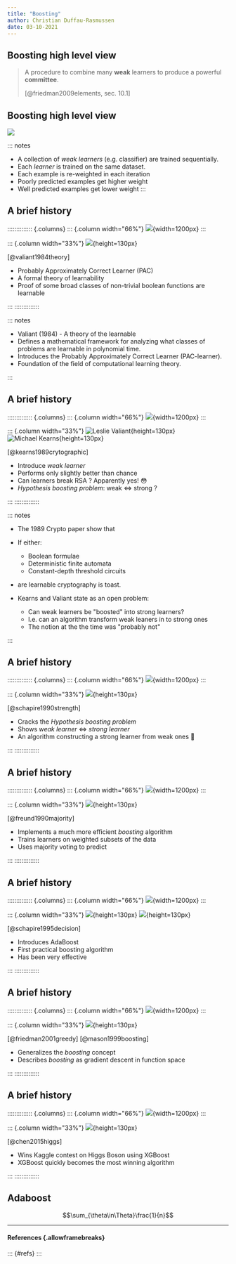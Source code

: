 ```yaml
---
title: "Boosting"
author: Christian Duffau-Rasmussen
date: 03-10-2021
---
```


<style>
    .reveal section li {
    font-size: 0.6em;
    line-height: 1.2em;
    vertical-align: top;
  }
</style>

## Boosting high level view


> A procedure to combine many __weak__ learners to produce a powerful __committee__. 
>
> [@friedman2009elements, sec. 10.1]

## Boosting high level view

![](static/Ensemble_Boosting.svg)

::: notes

- A collection of _weak learners_ (e.g. classifier) are trained sequentially.
- Each _learner_ is trained on the same dataset.
- Each example is re-weighted in each iteration
- Poorly predicted examples get higher weight 
- Well predicted examples get lower weight
:::


## A brief history


:::::::::::::: {.columns}
::: {.column width="66%"}
![](timeline/boosting_timeline.svg){width=1200px}
:::

::: {.column width="33%"}
![](static/leslie-valiant.jpg){height=130px}

[@valiant1984theory]

- Probably Approximately Correct Learner (PAC)  
- A formal theory of learnability 
- Proof of some broad classes of non-trivial boolean functions are learnable

:::
::::::::::::::

::: notes

- Valiant (1984) - A theory of the learnable
- Defines a mathematical framework for analyzing what classes of problems are learnable in polynomial time. 
- Introduces the Probably Approximately Correct Learner (PAC-learner). 
- Foundation of the field of computational learning theory.

:::

## A brief history


:::::::::::::: {.columns}
::: {.column width="66%"}
![](timeline/boosting_timeline.svg){width=1200px}
:::

::: {.column width="33%"}
![Leslie Valiant](static/leslie-valiant.jpg){height=130px}
![Michael Kearns](static/michael-kearns.jpg){height=130px}

[@kearns1989crytographic]

- Introduce _weak learner_  
- Performs only slightly better than chance
- Can learners break RSA ? Apparently yes! 😳
- _Hypothesis boosting problem_: weak <=> strong ?

:::
::::::::::::::

::: notes
- The 1989 Crypto paper show that
- If either: 
  - Boolean formulae
  - Deterministic finite automata 
  - Constant-depth threshold circuits 
- are learnable cryptography is toast.

- Kearns and Valiant state as an open problem:
  - Can weak learners be "boosted" into strong learners?
  - I.e. can an algorithm transform weak leaners in to strong ones
  - The notion at the the time was "probably not" 

:::


## A brief history

:::::::::::::: {.columns}
::: {.column width="66%"}
![](timeline/boosting_timeline.svg){width=1200px}
:::

::: {.column width="33%"}
![](static/robert-schapire.jpg){height=130px}

[@schapire1990strength]

- Cracks the _Hypothesis boosting problem_
- Shows _weak learner_ <=> _strong learner_ 
- An algorithm constructing a strong learner from weak ones 🤯 

:::
::::::::::::::

## A brief history

:::::::::::::: {.columns}
::: {.column width="66%"}
![](timeline/boosting_timeline.svg){width=1200px}
:::

::: {.column width="33%"}
![](static/yoav-freund.png){height=130px}

[@freund1990majority]

- Implements a much more efficient _boosting_ algorithm
- Trains learners on weighted subsets of the data 
- Uses majority voting to predict

:::
::::::::::::::

## A brief history

:::::::::::::: {.columns}
::: {.column width="66%"}
![](timeline/boosting_timeline.svg){width=1200px}
:::

::: {.column width="33%"}
![](static/yoav-freund.png){height=130px}
![](static/robert-schapire.jpg){height=130px}

[@schapire1995decision]

- Introduces AdaBoost
- First practical boosting algorithm  
- Has been very effective

:::
::::::::::::::


## A brief history

:::::::::::::: {.columns}
::: {.column width="66%"}
![](timeline/boosting_timeline.svg){width=1200px}
:::

::: {.column width="33%"}
![](static/jerome-h-friedman.jpeg){height=130px}

[@friedman2001greedy]
[@mason1999boosting]

- Generalizes the _boosting_ concept 
- Describes _boosting_ as gradient descent in function space  

:::
::::::::::::::

## A brief history

:::::::::::::: {.columns}
::: {.column width="66%"}
![](timeline/boosting_timeline.svg){width=1200px}
:::

::: {.column width="33%"}
![](static/tianqi-chen.jpg){height=130px}

[@chen2015higgs]

- Wins Kaggle contest on Higgs Boson using XGBoost 
- XGBoost quickly becomes the most winning algorithm  

:::
::::::::::::::


## Adaboost

$$\sum_{\theta\in\Theta}\frac{1}{n}$$

----

#### References {.allowframebreaks}
::: {#refs}
:::